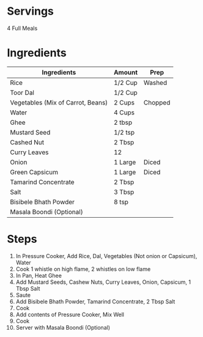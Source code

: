 # Servings
4 Full Meals

# Ingredients
| Ingredients | Amount | Prep
| ------------- | ------------- | ------------- |
| Rice | 1/2 Cup | Washed |
| Toor Dal | 1/2 Cup ||
| Vegetables (Mix of Carrot, Beans) | 2 Cups | Chopped |
| Water | 4 Cups ||
| Ghee | 2 tbsp ||
| Mustard Seed | 1/2 tsp ||
| Cashed Nut | 2 Tbsp ||
| Curry Leaves | 12 ||
| Onion | 1 Large | Diced |
| Green Capsicum | 1 Large | Diced |
| Tamarind Concentrate | 2 Tbsp||
| Salt | 3 Tbsp ||
| Bisibele Bhath Powder | 8 tsp ||
| Masala Boondi (Optional) ||

# Steps
1. In Pressure Cooker, Add Rice, Dal, Vegetables (Not onion or Capsicum), Water
2. Cook 1 whistle on high flame, 2 whistles on low flame
3. In Pan, Heat Ghee
4. Add Mustard Seeds, Cashew Nuts, Curry Leaves, Onion, Capsicum, 1 Tbsp Salt
5. Saute
6. Add Bisibele Bhath Powder, Tamarind Concentrate, 2 Tbsp Salt
7. Cook
8. Add contents of Pressure Cooker, Mix Well
9. Cook
10. Server with Masala Boondi (Optional)
